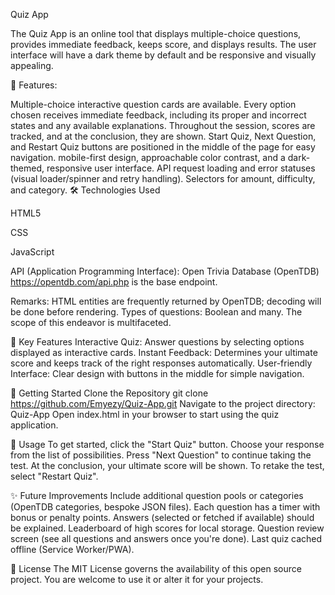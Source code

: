 Quiz App

The Quiz App is an online tool that displays multiple-choice questions, provides immediate feedback, keeps score, and displays results. The user interface will have a dark theme by default and be responsive and visually appealing.

🚀 Features:

Multiple-choice interactive question cards are available.
Every option chosen receives immediate feedback, including its proper and incorrect states and any available explanations.
Throughout the session, scores are tracked, and at the conclusion, they are shown.
Start Quiz, Next Question, and Restart Quiz buttons are positioned in the middle of the page for easy navigation.
mobile-first design, approachable color contrast, and a dark-themed, responsive user interface.
API request loading and error statuses (visual loader/spinner and retry handling).
Selectors for amount, difficulty, and category.
🛠️ Technologies Used

HTML5

CSS

JavaScript

API (Application Programming Interface): Open Trivia Database (OpenTDB) https://opentdb.com/api.php is the base endpoint.

Remarks: HTML entities are frequently returned by OpenTDB; decoding will be done before rendering. Types of questions: Boolean and many. The scope of this endeavor is multifaceted.

🎯 Key Features Interactive Quiz: Answer questions by selecting options displayed as interactive cards. Instant Feedback: Determines your ultimate score and keeps track of the right responses automatically. User-friendly Interface: Clear design with buttons in the middle for simple navigation.

🚀 Getting Started Clone the Repository git clone https://github.com/Emyezy/Quiz-App.git Navigate to the project directory: Quiz-App Open index.html in your browser to start using the quiz application.

🚀 Usage To get started, click the "Start Quiz" button. Choose your response from the list of possibilities. Press "Next Question" to continue taking the test. At the conclusion, your ultimate score will be shown. To retake the test, select "Restart Quiz".

✨ Future Improvements Include additional question pools or categories (OpenTDB categories, bespoke JSON files). Each question has a timer with bonus or penalty points. Answers (selected or fetched if available) should be explained. Leaderboard of high scores for local storage. Question review screen (see all questions and answers once you're done). Last quiz cached offline (Service Worker/PWA).

📄 License The MIT License governs the availability of this open source project. You are welcome to use it or alter it for your projects.